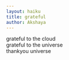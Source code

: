 ```yaml
---
layout: haiku
title: grateful
author: Akshaya
---
```



grateful to the cloud<br>
grateful to the universe<br>
thankyou universe <br>